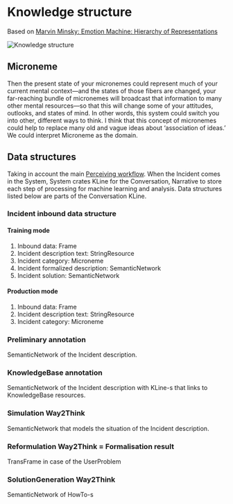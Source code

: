 # Knowledge structure

Based on [Marvin Minsky: Emotion Machine: Hierarchy of Representations](http://web.media.mit.edu/~minsky/E8/eb8.html#_Toc518305131)

![Knowledge structure](https://github.com/menta/menta-0.3/raw/master/doc/informal/uml/images/knowledgeClass.png)

## Microneme
Then the present state of your micronemes could represent much of your current mental context—and the states of those fibers are changed, your far-reaching bundle of micronemes will broadcast that information to many other mental resources—so that this will change some of your attitudes, outlooks, and states of mind.
In other words, this system could switch you into other, different ways to think.
I think that this concept of micronemes could help to replace many old and vague ideas about ‘association of ideas.’
We could interpret Microneme as the domain.

## Data structures

Taking in account the main [Perceiving workflow](perceiving-modelling.md#Approximate_workflow). When the Incident comes in the System,
System crates KLine for the Conversation, Narrative to store each step of processing for machine learning and analysis.
Data structures listed below are parts of the Conversation KLine.

### <a name="Incident_inbound_data_structure">Incident inbound data structure</a>

#### Training mode
1. Inbound data: Frame
  2. Incident description text: StringResource
  2. Incident category: Microneme
  2. Incident formalized description: SemanticNetwork
  2. Incident solution: SemanticNetwork

#### Production mode
1. Inbound data: Frame
  2. Incident description text: StringResource
  2. Incident category: Microneme

### Preliminary annotation
SemanticNetwork of the Incident description.

### KnowledgeBase annotation
SemanticNetwork of the Incident description with KLine-s that links to KnowledgeBase resources.

### Simulation Way2Think
SemanticNetwork that models the situation of the Incident description.

### Reformulation Way2Think = Formalisation result
TransFrame in case of the UserProblem

### SolutionGeneration Way2Think
SemanticNetwork of HowTo-s
